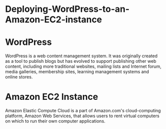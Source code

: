 # Deploying-WordPress-to-an-Amazon-EC2-instance
# WordPress
WordPress is a web content management system. It was originally created as a tool to publish blogs but has evolved to support publishing other web content, including more traditional websites, mailing lists and Internet forum, media galleries, membership sites, learning management systems and online stores.

# Amazon EC2 Instance
Amazon Elastic Compute Cloud is a part of Amazon.com's cloud-computing platform, Amazon Web Services, that allows users to rent virtual computers on which to run their own computer applications.
